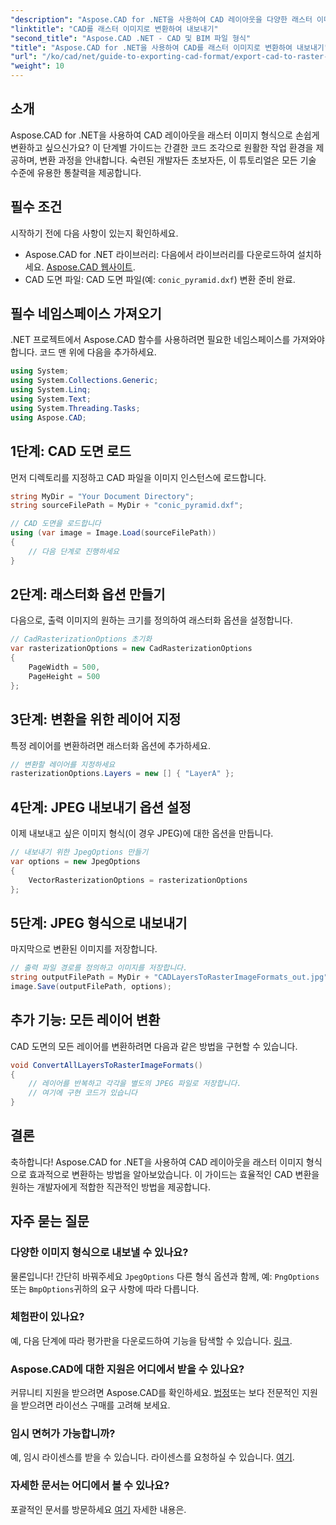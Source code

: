 ```yaml
---
"description": "Aspose.CAD for .NET을 사용하여 CAD 레이아웃을 다양한 래스터 이미지 형식으로 효율적으로 변환하는 방법을 알아보세요. 이 포괄적인 가이드는 명확한 코드를 통해 변환 과정을 안내합니다."
"linktitle": "CAD를 래스터 이미지로 변환하여 내보내기"
"second_title": "Aspose.CAD .NET - CAD 및 BIM 파일 형식"
"title": "Aspose.CAD for .NET을 사용하여 CAD를 래스터 이미지로 변환하여 내보내기"
"url": "/ko/cad/net/guide-to-exporting-cad-format/export-cad-to-raster-image-conversion/"
"weight": 10
---
```


## 소개

Aspose.CAD for .NET을 사용하여 CAD 레이아웃을 래스터 이미지 형식으로 손쉽게 변환하고 싶으신가요? 이 단계별 가이드는 간결한 코드 조각으로 원활한 작업 환경을 제공하며, 변환 과정을 안내합니다. 숙련된 개발자든 초보자든, 이 튜토리얼은 모든 기술 수준에 유용한 통찰력을 제공합니다.

## 필수 조건

시작하기 전에 다음 사항이 있는지 확인하세요.

- Aspose.CAD for .NET 라이브러리: 다음에서 라이브러리를 다운로드하여 설치하세요. [Aspose.CAD 웹사이트](https://releases.aspose.com/cad/net/).
- CAD 도면 파일: CAD 도면 파일(예: `conic_pyramid.dxf`) 변환 준비 완료.

## 필수 네임스페이스 가져오기

.NET 프로젝트에서 Aspose.CAD 함수를 사용하려면 필요한 네임스페이스를 가져와야 합니다. 코드 맨 위에 다음을 추가하세요.

```csharp
using System;
using System.Collections.Generic;
using System.Linq;
using System.Text;
using System.Threading.Tasks;
using Aspose.CAD;
```

## 1단계: CAD 도면 로드

먼저 디렉토리를 지정하고 CAD 파일을 이미지 인스턴스에 로드합니다.

```csharp
string MyDir = "Your Document Directory";
string sourceFilePath = MyDir + "conic_pyramid.dxf";

// CAD 도면을 로드합니다
using (var image = Image.Load(sourceFilePath))
{
    // 다음 단계로 진행하세요
}
```

## 2단계: 래스터화 옵션 만들기

다음으로, 출력 이미지의 원하는 크기를 정의하여 래스터화 옵션을 설정합니다.

```csharp
// CadRasterizationOptions 초기화
var rasterizationOptions = new CadRasterizationOptions
{
    PageWidth = 500,
    PageHeight = 500
};
```

## 3단계: 변환을 위한 레이어 지정

특정 레이어를 변환하려면 래스터화 옵션에 추가하세요.

```csharp
// 변환할 레이어를 지정하세요
rasterizationOptions.Layers = new [] { "LayerA" };
```

## 4단계: JPEG 내보내기 옵션 설정

이제 내보내고 싶은 이미지 형식(이 경우 JPEG)에 대한 옵션을 만듭니다.

```csharp
// 내보내기 위한 JpegOptions 만들기
var options = new JpegOptions
{
    VectorRasterizationOptions = rasterizationOptions
};
```

## 5단계: JPEG 형식으로 내보내기

마지막으로 변환된 이미지를 저장합니다.

```csharp
// 출력 파일 경로를 정의하고 이미지를 저장합니다.
string outputFilePath = MyDir + "CADLayersToRasterImageFormats_out.jpg";
image.Save(outputFilePath, options);
```

## 추가 기능: 모든 레이어 변환

CAD 도면의 모든 레이어를 변환하려면 다음과 같은 방법을 구현할 수 있습니다.

```csharp
void ConvertAllLayersToRasterImageFormats()
{
    // 레이어를 반복하고 각각을 별도의 JPEG 파일로 저장합니다.
    // 여기에 구현 코드가 있습니다
}
```

## 결론

축하합니다! Aspose.CAD for .NET을 사용하여 CAD 레이아웃을 래스터 이미지 형식으로 효과적으로 변환하는 방법을 알아보았습니다. 이 가이드는 효율적인 CAD 변환을 원하는 개발자에게 적합한 직관적인 방법을 제공합니다.

## 자주 묻는 질문

### 다양한 이미지 형식으로 내보낼 수 있나요?

물론입니다! 간단히 바꿔주세요 `JpegOptions` 다른 형식 옵션과 함께, 예: `PngOptions` 또는 `BmpOptions`귀하의 요구 사항에 따라 다릅니다.

### 체험판이 있나요?

예, 다음 단계에 따라 평가판을 다운로드하여 기능을 탐색할 수 있습니다. [링크](https://releases.aspose.com/cad/net/).

### Aspose.CAD에 대한 지원은 어디에서 받을 수 있나요?

커뮤니티 지원을 받으려면 Aspose.CAD를 확인하세요. [법정](https://forum.aspose.com/c/cad/19)또는 보다 전문적인 지원을 받으려면 라이선스 구매를 고려해 보세요.

### 임시 면허가 가능합니까?

예, 임시 라이센스를 받을 수 있습니다. 라이센스를 요청하실 수 있습니다. [여기](https://purchase.conholdate.com/temporary-license/).

### 자세한 문서는 어디에서 볼 수 있나요?

포괄적인 문서를 방문하세요 [여기](https://reference.aspose.com/cad/net/) 자세한 내용은.